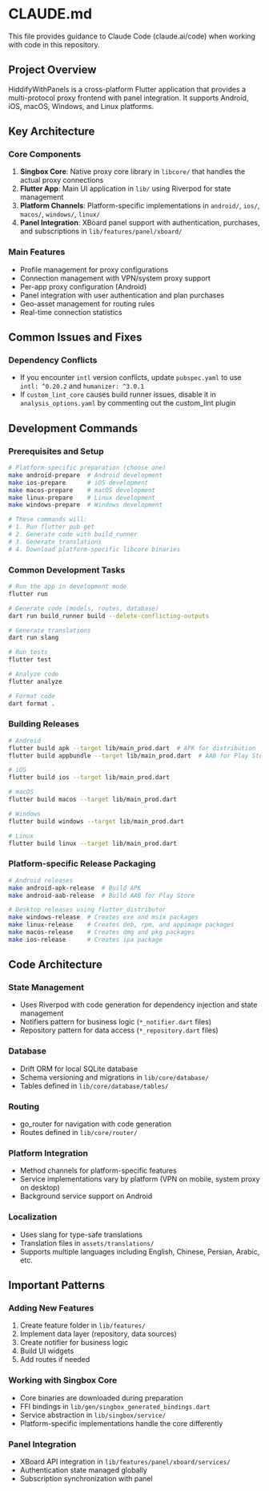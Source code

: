 # CLAUDE.md

This file provides guidance to Claude Code (claude.ai/code) when working with code in this repository.

## Project Overview

HiddifyWithPanels is a cross-platform Flutter application that provides a multi-protocol proxy frontend with panel integration. It supports Android, iOS, macOS, Windows, and Linux platforms.

## Key Architecture

### Core Components

1. **Singbox Core**: Native proxy core library in `libcore/` that handles the actual proxy connections
2. **Flutter App**: Main UI application in `lib/` using Riverpod for state management
3. **Platform Channels**: Platform-specific implementations in `android/`, `ios/`, `macos/`, `windows/`, `linux/`
4. **Panel Integration**: XBoard panel support with authentication, purchases, and subscriptions in `lib/features/panel/xboard/`

### Main Features

- Profile management for proxy configurations
- Connection management with VPN/system proxy support  
- Per-app proxy configuration (Android)
- Panel integration with user authentication and plan purchases
- Geo-asset management for routing rules
- Real-time connection statistics

## Common Issues and Fixes

### Dependency Conflicts
- If you encounter `intl` version conflicts, update `pubspec.yaml` to use `intl: ^0.20.2` and `humanizer: ^3.0.1`
- If `custom_lint_core` causes build runner issues, disable it in `analysis_options.yaml` by commenting out the custom_lint plugin

## Development Commands

### Prerequisites and Setup

```bash
# Platform-specific preparation (choose one)
make android-prepare  # Android development
make ios-prepare      # iOS development  
make macos-prepare    # macOS development
make linux-prepare    # Linux development
make windows-prepare  # Windows development

# These commands will:
# 1. Run flutter pub get
# 2. Generate code with build_runner
# 3. Generate translations
# 4. Download platform-specific libcore binaries
```

### Common Development Tasks

```bash
# Run the app in development mode
flutter run

# Generate code (models, routes, database)
dart run build_runner build --delete-conflicting-outputs

# Generate translations
dart run slang

# Run tests
flutter test

# Analyze code
flutter analyze

# Format code
dart format .
```

### Building Releases

```bash
# Android
flutter build apk --target lib/main_prod.dart  # APK for distribution
flutter build appbundle --target lib/main_prod.dart  # AAB for Play Store

# iOS
flutter build ios --target lib/main_prod.dart

# macOS  
flutter build macos --target lib/main_prod.dart

# Windows
flutter build windows --target lib/main_prod.dart

# Linux
flutter build linux --target lib/main_prod.dart
```

### Platform-specific Release Packaging

```bash
# Android releases
make android-apk-release  # Build APK
make android-aab-release  # Build AAB for Play Store

# Desktop releases using flutter_distributor
make windows-release  # Creates exe and msix packages
make linux-release    # Creates deb, rpm, and appimage packages  
make macos-release    # Creates dmg and pkg packages
make ios-release      # Creates ipa package
```

## Code Architecture

### State Management
- Uses Riverpod with code generation for dependency injection and state management
- Notifiers pattern for business logic (`*_notifier.dart` files)
- Repository pattern for data access (`*_repository.dart` files)

### Database
- Drift ORM for local SQLite database
- Schema versioning and migrations in `lib/core/database/`
- Tables defined in `lib/core/database/tables/`

### Routing
- go_router for navigation with code generation
- Routes defined in `lib/core/router/`

### Platform Integration
- Method channels for platform-specific features
- Service implementations vary by platform (VPN on mobile, system proxy on desktop)
- Background service support on Android

### Localization
- Uses slang for type-safe translations
- Translation files in `assets/translations/`
- Supports multiple languages including English, Chinese, Persian, Arabic, etc.

## Important Patterns

### Adding New Features
1. Create feature folder in `lib/features/`
2. Implement data layer (repository, data sources)
3. Create notifier for business logic
4. Build UI widgets
5. Add routes if needed

### Working with Singbox Core
- Core binaries are downloaded during preparation
- FFI bindings in `lib/gen/singbox_generated_bindings.dart`
- Service abstraction in `lib/singbox/service/`
- Platform-specific implementations handle the core differently

### Panel Integration
- XBoard API integration in `lib/features/panel/xboard/services/`
- Authentication state managed globally
- Subscription synchronization with panel